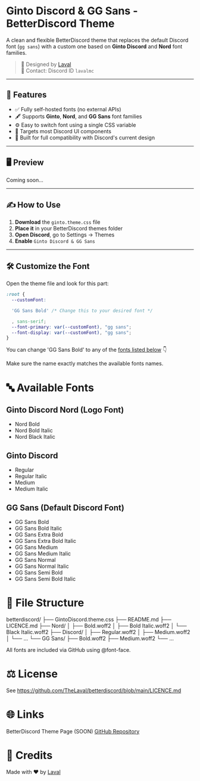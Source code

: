 # Ginto Discord & GG Sans - BetterDiscord Theme

A clean and flexible BetterDiscord theme that replaces the default Discord font (`gg sans`) with a custom one based on **Ginto Discord** and **Nord** font families.

> 🎨 Designed by [Laval](https://github.com/TheLaval)  
> 💬 Contact: Discord ID `lavalmc`

---

## 🧠 Features

- ✅ Fully self-hosted fonts (no external APIs)
- 🖋️ Supports **Ginto**, **Nord**, and **GG Sans** font families
- ⚙️ Easy to switch font using a single CSS variable
- 🎯 Targets most Discord UI components
- 🧪 Built for full compatibility with Discord's current design

---

## 🖥️ Preview

Coming soon...

---

## ✍️ How to Use

1. **Download** the `ginto.theme.css` file  
2. **Place it** in your BetterDiscord themes folder
3. **Open Discord**, go to Settings → Themes  
4. **Enable** `Ginto Discord & GG Sans`

---

## 🛠️ Customize the Font

Open the theme file and look for this part:

```css
:root {
  --customFont:

  'GG Sans Bold' /* Change this to your desired font */

  , sans-serif;
  --font-primary: var(--customFont), "gg sans";
  --font-display: var(--customFont), "gg sans";
}
```

You can change 'GG Sans Bold' to any of the [fonts listed below](https://github.com/TheLaval/betterdiscord/edit/main/README.md#-available-fonts) 👇

Make sure the name exactly matches the available fonts names.

# 🔤 Available Fonts

## Ginto Discord Nord (Logo Font)

- Nord Bold
- Nord Bold Italic
- Nord Black Italic

## Ginto Discord

- Regular
- Regular Italic
- Medium
- Medium Italic

## GG Sans (Default Discord Font)

- GG Sans Bold
- GG Sans Bold Italic
- GG Sans Extra Bold
- GG Sans Extra Bold Italic
- GG Sans Medium
- GG Sans Medium Italic
- GG Sans Normal
- GG Sans Normal Italic
- GG Sans Semi Bold
- GG Sans Semi Bold Italic

# 📁 File Structure

betterdiscord/
├── GintoDiscord.theme.css
├── README.md
├── LICENCE.md
├── Nord/
│   ├── Bold.woff2
│   ├── Bold Italic.woff2
│   └── Black Italic.woff2
├── Discord/
│   ├── Regular.woff2
│   ├── Medium.woff2
│   └── ...
└── GG Sans/
    ├── Bold.woff2
    ├── Medium.woff2
    └── ...

All fonts are included via GitHub using @font-face.

# ⚖️ License

See https://github.com/TheLaval/betterdiscord/blob/main/LICENCE.md

# 🌐 Links

BetterDiscord Theme Page (SOON)
[GitHub Repository](https://github.com/TheLaval/betterdiscord/tree/main)

# 💬 Credits

Made with ❤️ by [Laval](https://github.com/TheLaval)
